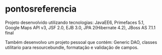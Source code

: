 # pontosreferencia
Projeto desenvolvido utilizando tecnologias: JavaEE6, Primefaces 5.1, Google Maps API v3, JSF 2.0, EJB 3.0, JPA 2(Hibernate 4.2), JBoss AS 7.1.1 final


Também desenvolvo um projeto pessoal que contém: Generic DAO, classes utilitario para resourcebundle, formatação e validação de campos.
